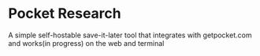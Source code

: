 # Pocket Research

A simple self-hostable save-it-later tool that integrates with getpocket.com
and works(in progress) on the web and terminal
